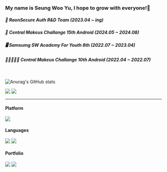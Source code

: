 ### My name is Seung Woo Yu, I hope to grow with everyone!🎉

##### 🔐 RaonSecure Auth R&D Team (2023.04 ~ ing)
##### 🛴 Central Makeus Challange 15th Android (2024.05 ~ 2024.08)
##### 🖥️ Samsumg SW Academy For Youth 8th (2022.07 ~ 2023.04)
##### 🧑🏻‍🤝‍🧑🏻 Central Makeus Challange 10th Android (2022.04 ~ 2022.07)

</br>

![Anurag's GitHub stats](https://github-readme-stats.vercel.app/api?username=RyuSw-cs&&show_icons=true&theme=vue)
<p>
  <a href="https://moonbari.tistory.com/" target="_blank"><img src="https://img.shields.io/badge/Blog-383733?style=flat-square&logo=Storyblok&logoColor=white"/></a>
  <a href="mailto:rsw1452@gmail.com" target="_blank"><img src="https://img.shields.io/badge/rsw1452@gmail.com-EA4335?style=flat-square&logo=google&logoColor=white"/></a>
</p>


</b>


<hr>

#### Platform 
<p>
  <img src="https://img.shields.io/badge/Android-3DDC84?style=flat-square&logo=Android&logoColor=white"/>
</p>

#### Languages
<p>
  <img src="https://img.shields.io/badge/Java-007396?style=flat-square&logo=Java&logoColor=white"/>
  <img src="https://img.shields.io/badge/Kotlin-0095D5?style=flat-square&logo=Kotlin&logoColor=white"/> 
</p>
</b>

#### Portfolio
<p>
  <a href="https://various-event-01c.notion.site/ce0f1f4cd05347f097533f891d36d57a" target="_blank"><img src="https://img.shields.io/badge/Portfolio-383733?style=flat-square&logo=Storybook&logoColor=white"/></a>
  <a href="https://various-event-01c.notion.site/1df709db9afe443ab0b92532e6896a66?pvs=4" target="_blank"><img src="https://img.shields.io/badge/Study-34A853?style=flat-square&logo=Android&logoColor=white"/></a>
</p>
</b>

